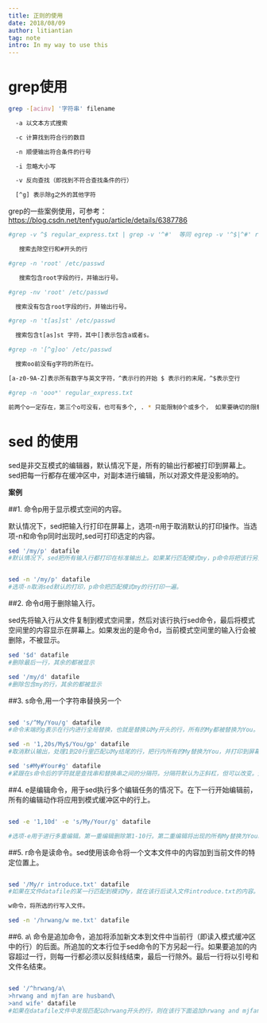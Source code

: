 ```yaml
---
title: 正则的使用
date: 2018/08/09
author: litiantian
tag: note
intro: In my way to use this
---
```

# grep使用

```bash
grep -[acinv] '字符串' filename

  -a 以文本方式搜索

  -c 计算找到符合行的数目

  -n 顺便输出符合条件的行号

  -i 忽略大小写

  -v 反向查找（即找到不符合查找条件的行）

  [^g] 表示除g之外的其他字符
```
grep的一些案例使用，可参考：https://blog.csdn.net/tenfyguo/article/details/6387786

```bash
#grep -v ^$ regular_express.txt | grep -v '^#'  等同 egrep -v '^$|^#' regular_express.txt

   搜索去除空行和#开头的行

#grep -n 'root' /etc/passwd 

   搜索包含root字段的行，并输出行号。

#grep -nv 'root' /etc/passwd  

  搜索没有包含root字段的行，并输出行号。

#grep -n 't[as]st' /etc/passwd   

  搜索包含t[as]st 字符，其中[]表示包含a或者s。

#grep -n '[^g]oo' /etc/passwd

  搜索oo前没有g字符的所在行。

[a-z0-9A-Z]表示所有数字与英文字符，^表示行的开始 $ 表示行的末尾，^$表示空行

#grep -n 'ooo*' regular_express.txt

前两个o一定存在，第三个o可没有，也可有多个, . * 只能限制0个或多个， 如果要确切的限制字符重复数量，就用{范围} 。范围是数字用,隔开 2,5 表示2~5个, 2表示2个，2, 表示2到更多个

```

# sed 的使用

sed是非交互模式的编辑器，默认情况下是，所有的输出行都被打印到屏幕上。sed把每一行都存在缓冲区中，对副本进行编辑，所以对源文件是没影响的。

**案例**

##1. 命令p用于显示模式空间的内容。

默认情况下，sed把输入行打印在屏幕上，选项-n用于取消默认的打印操作。当选项-n和命令p同时出现时,sed可打印选定的内容。

```bash
sed '/my/p' datafile
#默认情况下，sed把所有输入行都打印在标准输出上。如果某行匹配模式my，p命令将把该行另外打印一遍。


sed -n '/my/p' datafile
#选项-n取消sed默认的打印，p命令把匹配模式my的行打印一遍。

```

##2.  命令d用于删除输入行。

sed先将输入行从文件复制到模式空间里，然后对该行执行sed命令，最后将模式空间里的内容显示在屏幕上。如果发出的是命令d，当前模式空间里的输入行会被删除，不被显示。

```bash
sed '$d' datafile
#删除最后一行，其余的都被显示

sed '/my/d' datafile
#删除包含my的行，其余的都被显示

```

##3.  s命令,用一个字符串替换另一个

```bash

sed 's/^My/You/g' datafile
#命令末端的g表示在行内进行全局替换，也就是替换以My开头的行，所有的My都被替换为You。

sed -n '1,20s/My$/You/gp' datafile
#取消默认输出，处理1到20行里匹配以My结尾的行，把行内所有的My替换为You，并打印到屏幕上。

sed 's#My#Your#g' datafile
#紧跟在s命令后的字符就是查找串和替换串之间的分隔符。分隔符默认为正斜杠，但可以改变。无论什么字符（换行符、反斜线除外），只要紧跟s命令，就成了新的串分隔符。

```

##4. e是编辑命令，用于sed执行多个编辑任务的情况下。在下一行开始编辑前，所有的编辑动作将应用到模式缓冲区中的行上。

```bash

sed -e '1,10d' -e 's/My/Your/g' datafile

#选项-e用于进行多重编辑。第一重编辑删除第1-10行。第二重编辑将出现的所有My替换为Your。因为是逐行进行这两项编辑（即这两个命令都在模式空间的当前行上执行），所以编辑命令的顺序会影响结果。

```

##5.  r命令是读命令。sed使用该命令将一个文本文件中的内容加到当前文件的特定位置上。

```bash

sed '/My/r introduce.txt' datafile
#如果在文件datafile的某一行匹配到模式My，就在该行后读入文件introduce.txt的内容。如果出现My的行不止一行，则在出现My的各行后都读入introduce.txt文件的内容。

w命令，将所选的行写入文件。

sed -n '/hrwang/w me.txt' datafile

```

##6.  a\ 命令是追加命令，追加将添加新文本到文件中当前行（即读入模式缓冲区中的行）的后面。所追加的文本行位于sed命令的下方另起一行。如果要追加的内容超过一行，则每一行都必须以反斜线结束，最后一行除外。最后一行将以引号和文件名结束。

```bash

sed '/^hrwang/a\
>hrwang and mjfan are husband\
>and wife' datafile
#如果在datafile文件中发现匹配以hrwang开头的行，则在该行下面追加hrwang and mjfan are husband and wife

```














 

















